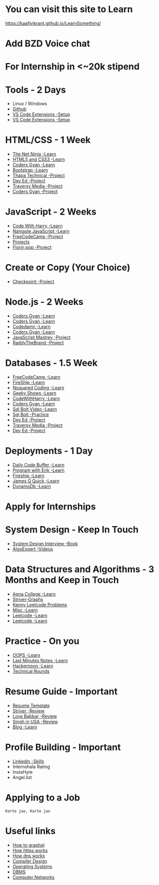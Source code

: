 # You can visit this site to Learn 

https://kaafivikrant.github.io/LearnSomething/

# Add BZD Voice chat 

# For Internship in <~20k stipend

# Tools - 2 Days

- Linux / Windows
- [Github](https://www.youtube.com/watch?v=apGV9Kg7ics)
- [VS Code Extensions -Setup](https://www.youtube.com/watch?v=aydFCQiUW44)
- [VS Code Extensions -Setup](https://www.youtube.com/watch?v=Q2HxNUOaYbM)


# HTML/CSS - 1 Week

- [The Net Ninja -Learn](https://www.youtube.com/playlist?list=PL4cUxeGkcC9ivBf_eKCPIAYXWzLlPAm6G)
- [HTML5 and CSS3 -Learn](https://www.youtube.com/watch?v=C5QFHp1oAws)
- [Coders Gyan -Learn](https://www.youtube.com/watch?v=7WE_K7NDL0s)
- [Bootstrap -Learn](https://www.youtube.com/playlist?list=PL5wfQQ0ZyOimYCKciuYCJd2N9Z7ZMLX3Q)
- [Thapa Technical -Project](https://www.youtube.com/watch?v=LO4YTml3IAQ)
- [Dev Ed -Project](https://www.youtube.com/watch?v=O7WbVj5apxU)
- [Traversy Media -Project](https://www.youtube.com/watch?v=p0bGHP-PXD4)
- [Coders Gyan -Project](https://www.youtube.com/watch?v=QYNsJYwEdEQ)


# JavaScript - 2 Weeks

- [Code With Harry -Learn](https://www.youtube.com/playlist?list=PLu0W_9lII9ajyk081To1Cbt2eI5913SsL)
- [Namaste JavaScript -Learn](https://www.youtube.com/playlist?list=PLlasXeu85E9cQ32gLCvAvr9vNaUccPVNP)
- [FreeCodeCamp -Project](https://www.youtube.com/watch?v=3PHXvlpOkf4)
- [Projects](https://www.youtube.com/playlist?list=PLtMugc7g4GaqAVDZwQ_t1H6500ZGJzOgW)
- [Florin pop -Project](https://www.youtube.com/watch?v=dtKciwk_si4)

# Create or Copy (Your Choice)

- [Checkpoint -Project](https://www.youtube.com/watch?v=27JtRAI3QO8)


# Node.js - 2 Weeks

- [Coders Gyan -Learn](https://www.youtube.com/watch?v=wdBCoRMMxto)
- [Coders Gyan -Learn](https://www.youtube.com/watch?v=46Mjvdv_UUM)
- [Codedamn -Learn](https://www.youtube.com/watch?v=qG-PLm3APSs)
- [Coders Gyan -Learn](https://www.youtube.com/watch?v=iaBSiVQFJHE)
- [JavaScript Mastrey -Project](https://www.youtube.com/watch?v=l8WPWK9mS5M)
- [RaddyTheBrand -Project](https://www.youtube.com/watch?v=EkQc-8uzxIA)


# Databases - 1.5 Week

- [FreeCodeCamp -Learn](https://www.youtube.com/watch?v=HXV3zeQKqGY)
- [FireShip -Learn](https://www.youtube.com/watch?v=Cz3WcZLRaWc)
- [Nsquared Coding -Learn](https://www.youtube.com/watch?v=vrj9AohVhPA)
- [Geeky Shows -Learn](https://www.youtube.com/watch?v=AriyBKPIHkk)
- [CodeWithHarry -Learn](https://www.youtube.com/watch?v=oSIv-E60NiU)
- [Coders Gyan -Learn](https://www.youtube.com/watch?v=22oqSaTsn08&t=6785s)
- [Sql Bolt Video -Learn](https://www.youtube.com/watch?v=uPrC2IpUXWs)
- [Sql Bolt -Practice](https://sqlbolt.com/)
- [Dev Ed -Project](https://www.youtube.com/watch?v=vjf774RKrLc)
- [Traversy Media -Project](https://www.youtube.com/watch?v=9FQrFah9rnc)
- [Dev Ed -Project](https://www.youtube.com/watch?v=2jqok-WgelI)


# Deployments - 1 Day

- [Daily Code Buffer -Learn](https://www.youtube.com/watch?v=maNWl202vy4)
- [Program with Erik -Learn](https://www.youtube.com/watch?v=gaC-l9MAE9Q)
- [Fireship -Learn](https://www.youtube.com/watch?v=uEVmD6n8Il0)
- [James Q Quick -Learn](https://www.youtube.com/watch?v=JPQPPLQnyB4)
- [DynamoDb -Learn](https://www.youtube.com/playlist?list=PLwfbCU-sjpjEHeexfbhL0DypW80R1FksM)


# Apply for Internships


# System Design - Keep In Touch

- [System Design Interview -Book](https://1lib.in/book/6057540/a64d91)
- [AlgoExpert -Videos](https://mega.nz/folder/M34XCK6S#RJBnnSEpT5_jRk6rPBsjDw)


# Data Structures and Algorithms - 3 Months and Keep in Touch

- [Apna College -Learn](https://www.youtube.com/playlist?list=PLfqMhTWNBTe0b2nM6JHVCnAkhQRGiZMSJ)
- [Striver-Graphs](https://www.youtube.com/watch?v=YTtpfjGlH2M&list=PLgUwDviBIf0rGEWe64KWas0Nryn7SCRWw)
- [Kenny Leetcode Problems](https://www.youtube.com/playlist?list=PLujIAthk_iiO7r03Rl4pUnjFpdHjdjDwy)
- [Misc -Learn](https://mega.nz/folder/J25S2aiI#fBwHXCl7fgxKS-QQ8jZeMw)
- [Leetcode -Learn](https://leetcode.com/list/54svl78v)
- [Leetcode -Learn](https://www.youtube.com/playlist?list=PLujIAthk_iiO7r03Rl4pUnjFpdHjdjDwy)


# Practice - On you
- [OOPS -Learn](https://medium.com/@hamzzza.ahmed95/four-pillars-of-object-oriented-programming-oop-e8d7822aa219)
- [Last Minutes Notes -Learn](https://www.geeksforgeeks.org/last-minute-notes-operating-systems/)
- [Hackernoon -Learn](https://hackernoon.com/14-patterns-to-ace-any-coding-interview-question-c5bb3357f6ed)
- [Technical Rounds](https://github.com/kaafivikrant/One-day-Before-Interview/tree/master/Technical%20Rounds)


# Resume Guide - Important
- [Resume Template](https://www.overleaf.com/latex/templates/jakes-resume/syzfjbzwjncs)
- [Striver -Review](https://www.youtube.com/watch?v=7lFBBReJ22Q)
- [Love Babbar -Review](https://www.youtube.com/watch?v=EvId_K83-5M)
- [Singh in USA -Review](https://www.youtube.com/watch?v=cCWhFIVcknI)
- [Blog -Learn](https://careerlaunch.mays.tamu.edu/blog/2020/02/17/get-hired-with-an-x-y-z-resume/#:~:text=The%20X%2DY%2DZ%20format&text=Google%20touts%20the%20X%2DY%2DZ%20resume,heart%20of%20an%20applicant's%20achievements.)


# Profile Building - Important
- [Linkedin -Skills](https://github.com/Ebazhanov/linkedin-skill-assessments-quizzes)
- Internshala Rating
- InstaHyre
- Angel.list


# Applying to a Job
`Karte jao, Karte jao `


<!-- # Interview Experiences
- Vikrant Sharma
- Sourav Agarwal
- Sanya Kumari
- Suraj
- Vikash Singh Tomar -->

# Useful links
- [How to graphql](https://www.howtographql.com/)
- [How https works](https://howhttps.works/)
- [How dns works](https://howdns.works/)
- [Compiler Design](https://www.geeksforgeeks.org/last-minute-notes-compiler-design-gq/)
- [Operating Systems](https://www.geeksforgeeks.org/operating-systems-set-1/?ref=lbp)
- [DBMS](https://www.geeksforgeeks.org/database-management-system-set-1/?ref=lbp)
- [Computer Networks](https://www.geeksforgeeks.org/computer-networks-set-1/)
